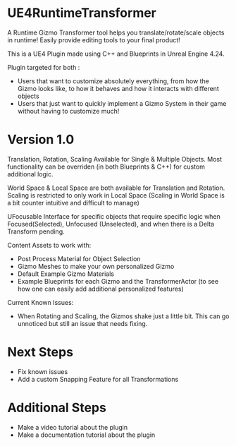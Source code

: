 # UE4RuntimeTransformer
A Runtime Gizmo Transformer tool helps you translate/rotate/scale objects in runtime! Easily provide editing tools to your final product!

This is a UE4 Plugin made using C++ and Blueprints in Unreal Engine 4.24.

Plugin targeted for both :
- Users that want to customize absolutely everything, from how the Gizmo looks like, to how it behaves and how it interacts with different objects
- Users that just want to quickly implement a Gizmo System in their game without having to customize much!

# Version 1.0

Translation, Rotation, Scaling Available for Single & Multiple Objects.
Most functionality can be overriden (in both Blueprints & C++) for custom additional logic.

World Space & Local Space are both available for Translation and Rotation. Scaling is restricted to only work in Local Space (Scaling in World Space is a bit counter intuitive and difficult to manage)

UFocusable Interface for specific objects that require specific logic when Focused(Selected), Unfocused (Unselected), and when there is a Delta Transform pending.

Content Assets to work with:
- Post Process Material for Object Selection
- Gizmo Meshes to make your own personalized Gizmo
- Default Example Gizmo Materials
- Example Blueprints for each Gizmo and the TransformerActor (to see how one can easily add additional personalized features)

Current Known Issues:
- When Rotating and Scaling, the Gizmos shake just a little bit. This can go unnoticed but
still an issue that needs fixing.

# Next Steps
- Fix known issues
- Add a custom Snapping Feature for all Transformations

# Additional Steps
- Make a video tutorial about the plugin
- Make a documentation tutorial about the plugin
